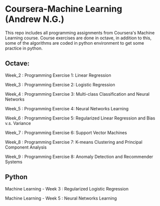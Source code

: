 # Coursera-Machine Learning (Andrew N.G.)

This repo includes all programming assignments from Coursera's Machine Learning course.
Course exercises are done in octave, in addition to this, some of the algorithms are coded in python environment to get some practice in python.

## Octave:
Week_2  : Programming Exercise 1: Linear Regression

Week_3  : Programming Exercise 2: Logistic Regression

Week_4  : Programming Exercise 3: Multi-class Classification and Neural Networks

Week_5  : Programming Exercise 4: Neural Networks Learning

Week_6  : Programming Exercise 5: Regularized Linear Regression and Bias v.s. Variance

Week_7  : Programming Exercise 6: Support Vector Machines

Week_8 : Programming Exercise 7: K-means Clustering and Principal Component Analysis

Week_9 : Programming Exercise 8: Anomaly Detection and Recommender Systems


## Python
Machine Learning - Week 3 : Regularized Logistic Regression

Machine Learning - Week 5 : Neural Networks Learning
